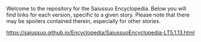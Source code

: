 Welcome to the repository for the Saiussuo Encyclopedia.
Below you will find links for each version, specific to a given story.
Please note that there may be spoilers contained therein, especially for other stories.

https://saiussuo.github.io/Encyclopedia/SaiussuoEncyclopedia-LT5.1.13.html

